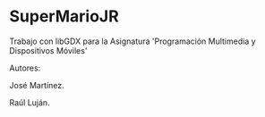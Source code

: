 # SuperMarioJR
Trabajo con libGDX para la Asignatura  'Programación Multimedia y Dispositivos Móviles'

Autores:

  José Martínez.
  
  Raúl Luján.
